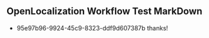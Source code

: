 ## OpenLocalization Workflow Test MarkDown
* 95e97b96-9924-45c9-8323-ddf9d607387b thanks!

<!--HONumber=Aug16_HO3-->


